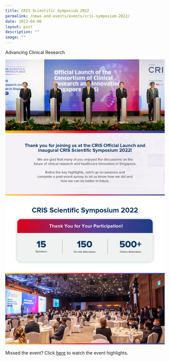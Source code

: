 ```yaml
---
title: CRIS Scientific Symposium 2022
permalink: /news-and-events/events/cris-symposium-2022/
date: 2022-04-06
layout: post
description: ""
image: ""
---
```

Advancing Clinical Research

![](/images/Events/2022/220406_CRIS%20symposium/01%20-%20Body.png)

Missed the event? Click [here](https://www.youtube.com/watch?v=7J_hjMNsb1w&list=PLtlj1-m4_fngtlUUyeAczHLXlCe5K0sCH) to watch the event highlights.